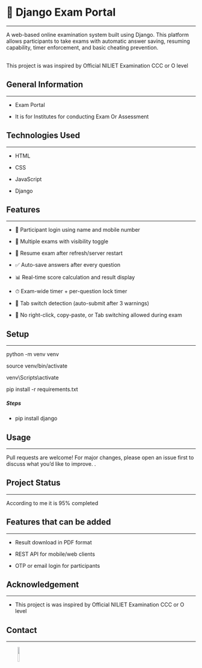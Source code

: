# 📝 Django Exam Portal
<hr><p>A web-based online examination system built using Django. This platform allows participants to take exams with automatic answer saving, resuming capability, timer enforcement, and basic cheating prevention.</p><br>This project is was inspired by Official  NILIET Examination CCC or O level<h2>General Information</h2>
<hr><ul>
<li>Exam Portal</li>
</ul><ul>
<li>It is for Institutes for conducting Exam Or Assessment </li>
</ul><h2>Technologies Used</h2>
<hr><ul>
<li>HTML</li>
</ul><ul>
<li>CSS</li>
</ul><ul>
<li>JavaScript</li>
</ul><ul>
<li>Django</li>
</ul><h2>Features</h2>
<hr><ul>
<li>🔐 Participant login using name and mobile number</li>
</ul><ul>
<li>🎯 Multiple exams with visibility toggle</li>
</ul><ul>
<li>🔄 Resume exam after refresh/server restart</li>
</ul><ul>
<li>✅ Auto-save answers after every question</li>
</ul><ul>
<li>📊 Real-time score calculation and result display</li>
</ul><ul>
<li>⏱ Exam-wide timer + per-question lock timer</li>
</ul><ul>
<li>🚫 Tab switch detection (auto-submit after 3 warnings)</li>
</ul><ul>
<li>🔐 No right-click, copy-paste, or Tab switching allowed during exam</li>
</ul><h2>Setup</h2>
<hr><p>python -m venv venv</p>
<p>source venv/bin/activate</p>
<p>venv\Scripts\activate</p>
<p>pip install -r requirements.txt</p><h5>Steps</h5><ul>
<li>pip install django</li>
</ul><h2>Usage</h2>
<hr><p>Pull requests are welcome! For major changes, please open an issue first to discuss what you’d like to improve. .</p><h2>Project Status</h2>
<hr><p>According to me it is 95% completed</p><h2>Features that can be added</h2>
<hr><ul>
<li>Result download in PDF format</li>
</ul><ul>
<li>REST API for mobile/web clients</li>
</ul><ul>
<li>OTP or email login for participants</li>
</ul><h2>Acknowledgement</h2>
<hr><ul>
<li>This project is was inspired by Official  NILIET Examination CCC or O level</li>
</ul><h2>Contact</h2>
<hr><p><span style="margin-right: 30px;"></span><a href="https://github.com/sde-666"><img target="_blank" src="https://cdn.jsdelivr.net/gh/devicons/devicon/icons/github/github-original.svg" style="width: 10%;"></a></p>
